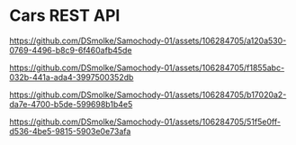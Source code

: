 # Cars REST API



https://github.com/DSmolke/Samochody-01/assets/106284705/a120a530-0769-4496-b8c9-6f460afb45de



https://github.com/DSmolke/Samochody-01/assets/106284705/f1855abc-032b-441a-ada4-3997500352db







https://github.com/DSmolke/Samochody-01/assets/106284705/b17020a2-da7e-4700-b5de-599698b1b4e5










https://github.com/DSmolke/Samochody-01/assets/106284705/51f5e0ff-d536-4be5-9815-5903e0e73afa


